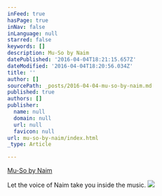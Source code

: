 ```yaml
---
inFeed: true
hasPage: true
inNav: false
inLanguage: null
starred: false
keywords: []
description: Mu-So by Naim
datePublished: '2016-04-04T18:21:15.657Z'
dateModified: '2016-04-04T18:20:56.034Z'
title: ''
author: []
sourcePath: _posts/2016-04-04-mu-so-by-naim.md
published: true
authors: []
publisher:
  name: null
  domain: null
  url: null
  favicon: null
url: mu-so-by-naim/index.html
_type: Article

---
```

[Mu-So by Naim][0]

Let the voice of Naim take you inside the music. ![](https://the-grid-user-content.s3-us-west-2.amazonaws.com/23255e67-4a01-4e0e-bfac-feb1056dff97.jpg)

[0]: https://www.naimaudio.com/mu-so